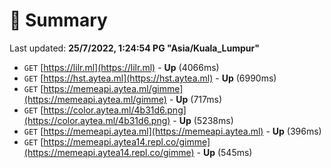 # 📖 Summary
Last updated: **25/7/2022, 1:24:54 PG "Asia/Kuala_Lumpur"**

- `GET` [https://lilr.ml](https://lilr.ml) - **Up** (4066ms)
- `GET` [https://hst.aytea.ml](https://hst.aytea.ml) - **Up** (6990ms)
- `GET` [https://memeapi.aytea.ml/gimme](https://memeapi.aytea.ml/gimme) - **Up** (717ms)
- `GET` [https://color.aytea.ml/4b31d6.png](https://color.aytea.ml/4b31d6.png) - **Up** (5238ms)
- `GET` [https://memeapi.aytea.ml](https://memeapi.aytea.ml) - **Up** (396ms)
- `GET` [https://memeapi.aytea14.repl.co/gimme](https://memeapi.aytea14.repl.co/gimme) - **Up** (545ms)
